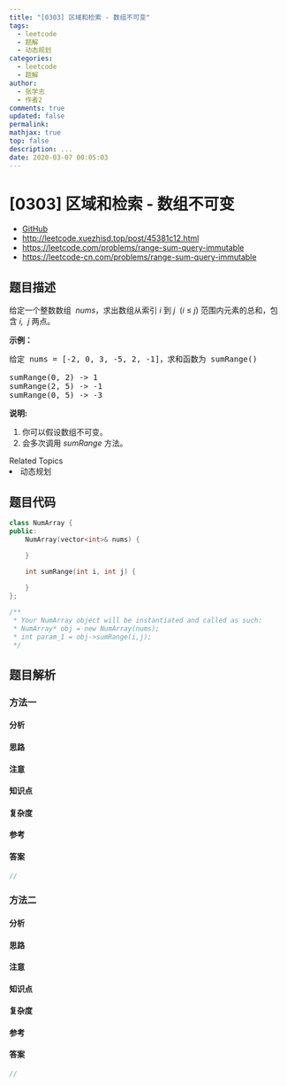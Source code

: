 ```yaml
---
title: "[0303] 区域和检索 - 数组不可变"
tags:
  - leetcode
  - 题解
  - 动态规划
categories:
  - leetcode
  - 题解
author:
  - 张学志
  - 作者2
comments: true
updated: false
permalink:
mathjax: true
top: false
description: ...
date: 2020-03-07 00:05:03
---
```



# [0303] 区域和检索 - 数组不可变
* [GitHub](https://github.com/algoboy101/LeetCodeCrowdsource/tree/master/_posts/QA/%5B0303%5D%20%E5%8C%BA%E5%9F%9F%E5%92%8C%E6%A3%80%E7%B4%A2%20-%20%E6%95%B0%E7%BB%84%E4%B8%8D%E5%8F%AF%E5%8F%98.md)
* http://leetcode.xuezhisd.top/post/45381c12.html
* https://leetcode.com/problems/range-sum-query-immutable
* https://leetcode-cn.com/problems/range-sum-query-immutable


## 题目描述

<p>给定一个整数数组 &nbsp;<em>nums</em>，求出数组从索引&nbsp;<em>i&nbsp;</em>到&nbsp;<em>j&nbsp;&nbsp;</em>(<em>i</em>&nbsp;&le;&nbsp;<em>j</em>) 范围内元素的总和，包含&nbsp;<em>i,&nbsp; j&nbsp;</em>两点。</p>

<p><strong>示例：</strong></p>

<pre>给定 nums = [-2, 0, 3, -5, 2, -1]，求和函数为 sumRange()

sumRange(0, 2) -&gt; 1
sumRange(2, 5) -&gt; -1
sumRange(0, 5) -&gt; -3</pre>

<p><strong>说明:</strong></p>

<ol>
	<li>你可以假设数组不可变。</li>
	<li>会多次调用&nbsp;<em>sumRange</em>&nbsp;方法。</li>
</ol>
<div><div>Related Topics</div><div><li>动态规划</li></div></div>


## 题目代码

```cpp
class NumArray {
public:
    NumArray(vector<int>& nums) {

    }
    
    int sumRange(int i, int j) {

    }
};

/**
 * Your NumArray object will be instantiated and called as such:
 * NumArray* obj = new NumArray(nums);
 * int param_1 = obj->sumRange(i,j);
 */
```


## 题目解析


### 方法一

#### 分析

#### 思路

#### 注意

#### 知识点

#### 复杂度

#### 参考

#### 答案

```cpp
//
```


### 方法二

#### 分析

#### 思路

#### 注意

#### 知识点

#### 复杂度

#### 参考

#### 答案

```cpp
//
```


